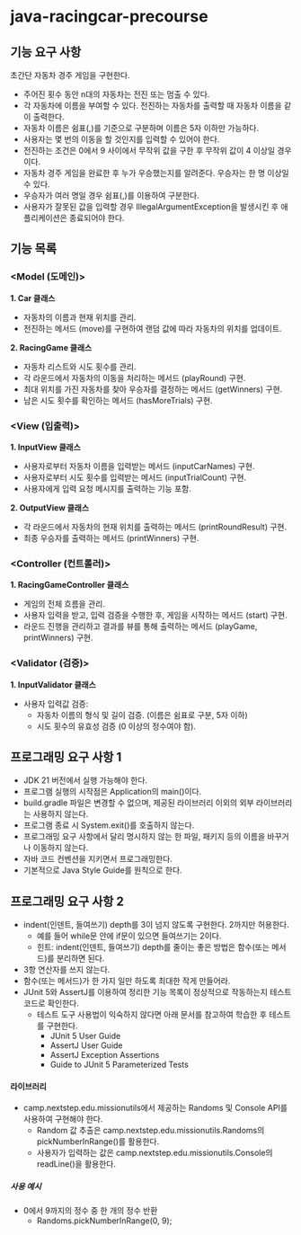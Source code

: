 # java-racingcar-precourse
## 기능 요구 사항
초간단 자동차 경주 게임을 구현한다.
- 주어진 횟수 동안 n대의 자동차는 전진 또는 멈출 수 있다.
- 각 자동차에 이름을 부여할 수 있다. 전진하는 자동차를 출력할 때 자동차 이름을 같이 출력한다.
- 자동차 이름은 쉼표(,)를 기준으로 구분하며 이름은 5자 이하만 가능하다.
- 사용자는 몇 번의 이동을 할 것인지를 입력할 수 있어야 한다.
- 전진하는 조건은 0에서 9 사이에서 무작위 값을 구한 후 무작위 값이 4 이상일 경우이다.
- 자동차 경주 게임을 완료한 후 누가 우승했는지를 알려준다. 우승자는 한 명 이상일 수 있다.
- 우승자가 여러 명일 경우 쉼표(,)를 이용하여 구분한다.
- 사용자가 잘못된 값을 입력할 경우 IllegalArgumentException을 발생시킨 후 애플리케이션은 종료되어야 한다.

## 기능 목록
### <Model (도메인)>
**1. Car 클래스**
- 자동차의 이름과 현재 위치를 관리.
- 전진하는 메서드 (move)를 구현하여 랜덤 값에 따라 자동차의 위치를 업데이트.
  
**2. RacingGame 클래스**
- 자동차 리스트와 시도 횟수를 관리.
- 각 라운드에서 자동차의 이동을 처리하는 메서드 (playRound) 구현.
- 최대 위치를 가진 자동차를 찾아 우승자를 결정하는 메서드 (getWinners) 구현.
- 남은 시도 횟수를 확인하는 메서드 (hasMoreTrials) 구현.

### <View (입출력)>
**1. InputView 클래스**
- 사용자로부터 자동차 이름을 입력받는 메서드 (inputCarNames) 구현.
- 사용자로부터 시도 횟수를 입력받는 메서드 (inputTrialCount) 구현.
- 사용자에게 입력 요청 메시지를 출력하는 기능 포함.

**2. OutputView 클래스**
- 각 라운드에서 자동차의 현재 위치를 출력하는 메서드 (printRoundResult) 구현.
- 최종 우승자를 출력하는 메서드 (printWinners) 구현.

### <Controller (컨트롤러)>
**1. RacingGameController 클래스**
- 게임의 전체 흐름을 관리.
- 사용자 입력을 받고, 입력 검증을 수행한 후, 게임을 시작하는 메서드 (start) 구현.
- 라운드 진행을 관리하고 결과를 뷰를 통해 출력하는 메서드 (playGame, printWinners) 구현.

### <Validator (검증)>
**1. InputValidator 클래스**
- 사용자 입력값 검증:
  - 자동차 이름의 형식 및 길이 검증. (이름은 쉼표로 구분, 5자 이하)
  - 시도 횟수의 유효성 검증 (0 이상의 정수여야 함).

## 프로그래밍 요구 사항 1
- JDK 21 버전에서 실행 가능해야 한다.
- 프로그램 실행의 시작점은 Application의 main()이다.
- build.gradle 파일은 변경할 수 없으며, 제공된 라이브러리 이외의 외부 라이브러리는 사용하지 않는다.
- 프로그램 종료 시 System.exit()를 호출하지 않는다.
- 프로그래밍 요구 사항에서 달리 명시하지 않는 한 파일, 패키지 등의 이름을 바꾸거나 이동하지 않는다.
- 자바 코드 컨벤션을 지키면서 프로그래밍한다.
- 기본적으로 Java Style Guide를 원칙으로 한다.

## 프로그래밍 요구 사항 2
- indent(인덴트, 들여쓰기) depth를 3이 넘지 않도록 구현한다. 2까지만 허용한다.
  - 예를 들어 while문 안에 if문이 있으면 들여쓰기는 2이다.
  - 힌트: indent(인덴트, 들여쓰기) depth를 줄이는 좋은 방법은 함수(또는 메서드)를 분리하면 된다.
- 3항 연산자를 쓰지 않는다.
- 함수(또는 메서드)가 한 가지 일만 하도록 최대한 작게 만들어라.
- JUnit 5와 AssertJ를 이용하여 정리한 기능 목록이 정상적으로 작동하는지 테스트 코드로 확인한다.
  - 테스트 도구 사용법이 익숙하지 않다면 아래 문서를 참고하여 학습한 후 테스트를 구현한다.
    - JUnit 5 User Guide
    - AssertJ User Guide
    - AssertJ Exception Assertions
    - Guide to JUnit 5 Parameterized Tests
#### 라이브러리
- camp.nextstep.edu.missionutils에서 제공하는 Randoms 및 Console API를 사용하여 구현해야 한다.
  - Random 값 추출은 camp.nextstep.edu.missionutils.Randoms의 pickNumberInRange()를 활용한다.
  - 사용자가 입력하는 값은 camp.nextstep.edu.missionutils.Console의 readLine()을 활용한다.
##### 사용 예시
- 0에서 9까지의 정수 중 한 개의 정수 반환
  - Randoms.pickNumberInRange(0, 9);
